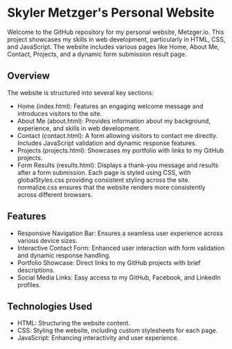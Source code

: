 # Skyler Metzger's Personal Website
Welcome to the GitHub repository for my personal website, Metzger.io. This project showcases my skills in web development, particularly in HTML, CSS, and JavaScript. The website includes various pages like Home, About Me, Contact, Projects, and a dynamic form submission result page.
## Overview
The website is structured into several key sections:
* Home (index.html): Features an engaging welcome message and introduces visitors to the site.
* About Me (about.html): Provides information about my background, experience, and skills in web development.
* Contact (contact.html): A form allowing visitors to contact me directly. Includes JavaScript validation and dynamic response features.
* Projects (projects.html): Showcases my portfolio with links to my GitHub projects.
* Form Results (results.html): Displays a thank-you message and results after a form submission.
Each page is styled using CSS, with globalStyles.css providing consistent styling across the site. normalize.css ensures that the website renders more consistently across different browsers.

## Features
* Responsive Navigation Bar: Ensures a seamless user experience across various device sizes.
* Interactive Contact Form: Enhanced user interaction with form validation and dynamic response handling.
* Portfolio Showcase: Direct links to my GitHub projects with brief descriptions.
* Social Media Links: Easy access to my GitHub, Facebook, and LinkedIn profiles.

## Technologies Used
* HTML: Structuring the website content.
* CSS: Styling the website, including custom stylesheets for each page.
* JavaScript: Enhancing interactivity and user experience.
